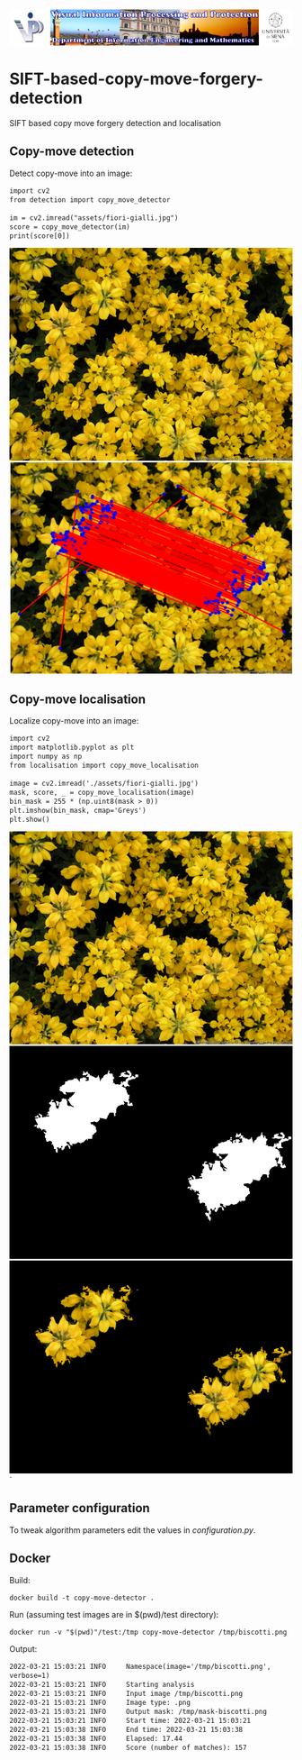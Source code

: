 ![Image](assets/resources/vippdiism.png)

# SIFT-based-copy-move-forgery-detection
SIFT based copy move forgery detection and localisation

## Copy-move detection

Detect copy-move into an image:
~~~
import cv2
from detection import copy_move_detector

im = cv2.imread("assets/fiori-gialli.jpg")
score = copy_move_detector(im)
print(score[0])
~~~

![input image](assets/fiori-gialli.jpg)
![detection](assets/output/DETECTION_fiori_gialli.png)

## Copy-move localisation

Localize copy-move into an image:
~~~
import cv2
import matplotlib.pyplot as plt
import numpy as np
from localisation import copy_move_localisation

image = cv2.imread('./assets/fiori-gialli.jpg')
mask, score, _ = copy_move_localisation(image)
bin_mask = 255 * (np.uint8(mask > 0))
plt.imshow(bin_mask, cmap='Greys')
plt.show()
~~~

![input image](assets/fiori-gialli.jpg)
![mask](assets/output/MASK_fiori_gialli.png)
![localisation](assets/output/LOCALISATION_fiori_gialli.png)`

## Parameter configuration

To tweak algorithm parameters edit the values in _configuration.py_.

## Docker

Build:
~~~
docker build -t copy-move-detector .
~~~

Run (assuming test images are in $(pwd)/test directory):
~~~
docker run -v "$(pwd)"/test:/tmp copy-move-detector /tmp/biscotti.png
~~~

Output:
~~~
2022-03-21 15:03:21 INFO     Namespace(image='/tmp/biscotti.png', verbose=1)
2022-03-21 15:03:21 INFO     Starting analysis
2022-03-21 15:03:21 INFO     Input image /tmp/biscotti.png
2022-03-21 15:03:21 INFO     Image type: .png
2022-03-21 15:03:21 INFO     Output mask: /tmp/mask-biscotti.png
2022-03-21 15:03:21 INFO     Start time: 2022-03-21 15:03:21
2022-03-21 15:03:38 INFO     End time: 2022-03-21 15:03:38
2022-03-21 15:03:38 INFO     Elapsed: 17.44
2022-03-21 15:03:38 INFO     Score (number of matches): 157
~~~